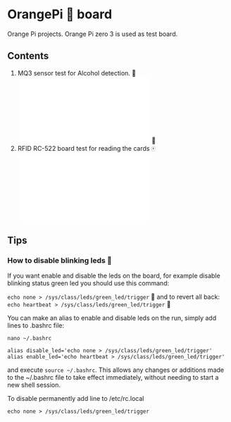 # OrangePi :orange: board
Orange Pi projects. Orange Pi zero 3 is used as test board.

## Contents

1. MQ3 sensor test for Alcohol detection. :wine_glass: ![Read More](/sensors/MQ3/README.md) :traffic_light:
2. RFID RC-522 board test for reading the cards :mahjong: ![Read More](/sensors/RFID-RC522/README.md) 

## Tips

### How to disable blinking leds :flashlight:

If you want enable and disable the leds on the board, for example disable blinking status green led you should use this command:

`echo none > /sys/class/leds/green_led/trigger` :low_brightness:
and to revert all back:
`echo heartbeat > /sys/class/leds/green_led/trigger` :high_brightness:

You can make an alias to enable and disable leds on the run, simply add lines to .bashrc file:
```
nano ~/.bashrc

alias disable_led='echo none > /sys/class/leds/green_led/trigger'
alias enable_led='echo heartbeat > /sys/class/leds/green_led/trigger'
```
and execute `source ~/.bashrc`. This allows any changes or additions made to the ~/.bashrc file to take effect immediately, without needing to start a new shell session.

To disable permanently add line to /etc/rc.local
```
echo none > /sys/class/leds/green_led/trigger
```
